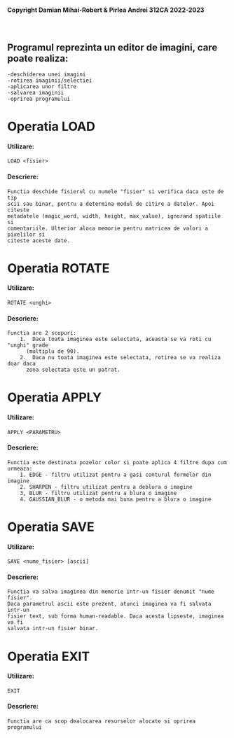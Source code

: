 #### Copyright Damian Mihai-Robert & Pirlea Andrei 312CA 2022-2023
<br>

## Programul reprezinta un editor de imagini, care poate realiza:
    -deschiderea unei imagini
    -rotirea imaginii/selectiei
    -aplicarea unor filtre
    -salvarea imaginii
    -oprirea programului

# Operatia LOAD
#### Utilizare:
```
LOAD <fisier>
```
#### Descriere:
```
Functia deschide fisierul cu numele "fisier" si verifica daca este de tip 
scii sau binar, pentru a determina modul de citire a datelor. Apoi citeste
metadatele (magic_word, width, height, max_value), ignorand spatiile si
comentariile. Ulterior aloca memorie pentru matricea de valori a pixelilor si
citeste aceste date.
```


# Operatia ROTATE
#### Utilizare:
```
ROTATE <unghi>
```
#### Descriere:
```
Functia are 2 scopuri:
    1.  Daca toata imaginea este selectata, aceasta se va roti cu "unghi" grade
      (multiplu de 90).
    2.  Daca nu toata imaginea este selectata, rotirea se va realiza doar daca
      zona selectata este un patrat.
```


# Operatia APPLY
#### Utilizare:
```
APPLY <PARAMETRU>
```
#### Descriere:
```
Functia este destinata pozelor color si poate aplica 4 filtre dupa cum urmeaza:
    1. EDGE - filtru utilizat pentru a gasi conturul formelor din imagine
    2. SHARPEN - filtru utilizat pentru a deblura o imagine
    3, BLUR - filtru utilizat pentru a blura o imagine
    4. GAUSSIAN_BLUR - o metoda mai buna pentru a blura o imagine
```


# Operatia SAVE
#### Utilizare:
```
SAVE <nume_fisier> [ascii]
```
#### Descriere:
```
Functia va salva imaginea din memorie intr-un fisier denumit "nume fisier".
Daca parametrul ascii este prezent, atunci imaginea va fi salvata intr-un
fisier text, sub forma human-readable. Daca acesta lipseste, imaginea va fi
salvata intr-un fisier binar.
```

# Operatia EXIT
#### Utilizare:
```
EXIT
```
#### Descriere:
```
Functia are ca scop dealocarea resurselor alocate si oprirea programului
```
